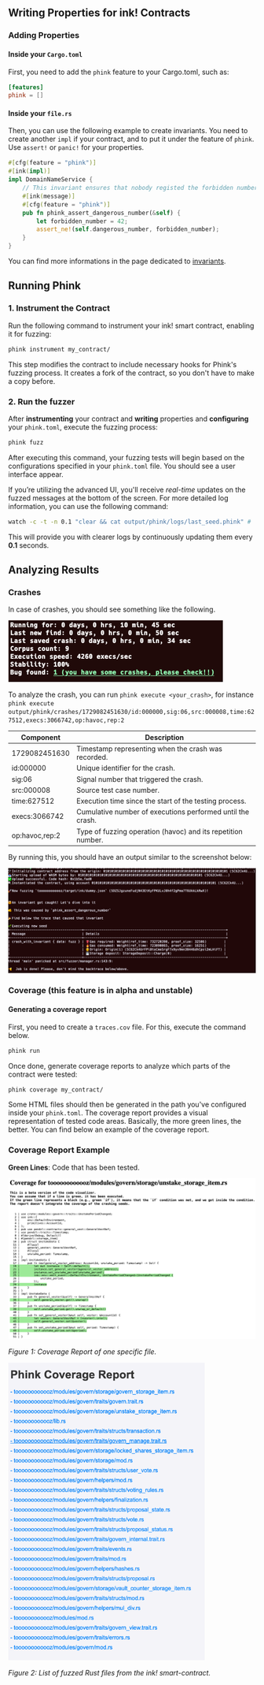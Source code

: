 ## Writing Properties for ink! Contracts

### Adding Properties

#### Inside your `Cargo.toml`

First, you need to add the `phink` feature to your Cargo.toml, such as:

```toml
[features]
phink = []
```

#### Inside your `file.rs`

Then, you can use the following example to create invariants. You need to create another `impl` if your contract, and to
put
it under the feature of `phink`. Use `assert!` or `panic!` for your properties.

```rust
#[cfg(feature = "phink")]
#[ink(impl)]
impl DomainNameService {
    // This invariant ensures that nobody registed the forbidden number
    #[ink(message)]
    #[cfg(feature = "phink")]
    pub fn phink_assert_dangerous_number(&self) {
        let forbidden_number = 42;
        assert_ne!(self.dangerous_number, forbidden_number);
    }
}
```

You can find more informations in the page dedicated to [invariants](INVARIANTS.md).

## Running Phink

### 1. Instrument the Contract

Run the following command to instrument your ink! smart contract, enabling it for fuzzing:

```sh
phink instrument my_contract/
```

This step modifies the contract to include necessary hooks for Phink's fuzzing process. It creates a fork of the
contract, so you don't have to make a copy before.

### 2. Run the fuzzer

After **instrumenting** your contract and **writing** properties and **configuring** your `phink.toml`, execute the
fuzzing process:

```sh
phink fuzz
```

After executing this command, your fuzzing tests will begin based on the configurations specified in your `phink.toml`
file. You should see a user interface appear.

If you’re utilizing the advanced UI, you'll receive _real-time_ updates on the fuzzed messages at the bottom of the
screen. For more detailed log information, you can use the following command:

```sh
watch -c -t -n 0.1 "clear && cat output/phink/logs/last_seed.phink" # `output` is the default, but it depends of your `phink.toml`
```

This will provide you with clearer logs by continuously updating them every **0.1** seconds.

## Analyzing Results

### Crashes

In case of crashes, you should see something like the following.

<img src="https://raw.githubusercontent.com/srlabs/phink/refs/heads/main/assets/crashed.png" alt="crash"/>

To analyze the crash, you can run `phink execute <your_crash>`, for instance
`phink execute output/phink/crashes/1729082451630/id:000000,sig:06,src:000008,time:627512,execs:3066742,op:havoc,rep:2`

| Component      | Description                                                  |
|----------------|--------------------------------------------------------------|
| 1729082451630  | Timestamp representing when the crash was recorded.          |
| id:000000      | Unique identifier for the crash.                             |
| sig:06         | Signal number that triggered the crash.                      |
| src:000008     | Source test case number.                                     |
| time:627512    | Execution time since the start of the testing process.       |
| execs:3066742  | Cumulative number of executions performed until the crash.   |
| op:havoc,rep:2 | Type of fuzzing operation (havoc) and its repetition number. |

By running this, you should have an output similar to the screenshot below:

<img src="https://raw.githubusercontent.com/srlabs/phink/refs/heads/main/assets/backtrace.png" alt="crash"/>

### Coverage (**this feature is in alpha and unstable**)

#### Generating a coverage report

First, you need to create a `traces.cov` file. For this, execute the command below.

```sh
phink run  
```

Once done, generate coverage reports to analyze which parts of the contract were tested:

```sh
phink coverage my_contract/
```

Some HTML files should then be generated in the path you've configured inside your `phink.toml`. The coverage report
provides a visual representation of tested code areas. Basically, the more green lines, the better. You can find below
an example of the coverage report.

### Coverage Report Example

**Green Lines**: Code that has been tested.

![Coverage Report Part 1](https://raw.githubusercontent.com/srlabs/phink/refs/heads/main/assets/coverage_1.png)

*Figure 1: Coverage Report of one specific file.*

<img src="https://raw.githubusercontent.com/srlabs/phink/refs/heads/main/assets/coverage_2.png" alt="coverage_2" width="400"/>

*Figure 2: List of fuzzed Rust files from the ink! smart-contract.*
